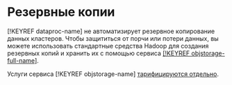 # Резервные копии

[!KEYREF dataproc-name] не автоматизирует резервное копирование данных кластеров. Чтобы защититься от порчи или потери данных, вы можете использовать стандартные средства Hadoop для создания резервных копий и хранить их с помощью сервиса [[!KEYREF objstorage-full-name]](https://cloud.yandex.ru/services/storage).

 Услуги сервиса [!KEYREF objstorage-name] [тарифицируются отдельно](../../storage/pricing.md).
